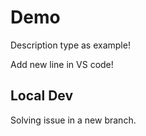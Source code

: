 # Demo

Description type as example!

Add new line in VS code!

## Local Dev
Solving issue in a new branch.